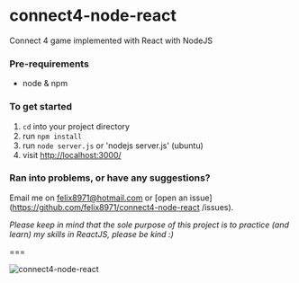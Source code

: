 # connect4-node-react
Connect 4 game implemented with React with NodeJS

### Pre-requirements
- node & npm

### To get started

1. `cd` into your project directory
2. run `npm install`
3. run `node server.js` or 'nodejs server.js' (ubuntu)
4. visit <http://localhost:3000/>

### Ran into problems, or have any suggestions?
Email me on felix8971@hotmail.com or [open an issue](https://github.com/felix8971/connect4-node-react
/issues).

_Please keep in mind that the sole purpose of this project is to practice (and learn) my skills in ReactJS, please be kind :)_

===

![connect4-node-react](https://github.com/Felix8971/connect4-node-react/edit/master/public/images/connect4.png)